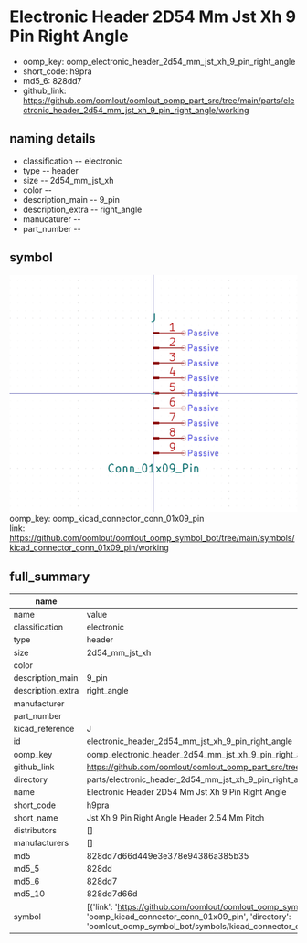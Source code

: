 # Electronic Header 2D54 Mm Jst Xh 9 Pin Right Angle

  
* oomp_key: oomp_electronic_header_2d54_mm_jst_xh_9_pin_right_angle 
* short_code: h9pra
* md5_6: 828dd7  
* github_link: https://github.com/oomlout/oomlout_oomp_part_src/tree/main/parts/electronic_header_2d54_mm_jst_xh_9_pin_right_angle/working  
## naming details
* classification -- electronic
* type -- header
* size -- 2d54_mm_jst_xh
* color -- 
* description_main -- 9_pin
* description_extra -- right_angle
* manucaturer -- 
* part_number -- 



## symbol

![](symbol/0/working/working_600.png)  
oomp_key: oomp_kicad_connector_conn_01x09_pin  
link: https://github.com/oomlout/oomlout_oomp_symbol_bot/tree/main/symbols/kicad_connector_conn_01x09_pin/working  


## full_summary
| name | value | 
| --- | --- | 
| name | value | 
| classification | electronic | 
| type | header | 
| size | 2d54_mm_jst_xh | 
| color |  | 
| description_main | 9_pin | 
| description_extra | right_angle | 
| manufacturer |  | 
| part_number |  | 
| kicad_reference | J | 
| id | electronic_header_2d54_mm_jst_xh_9_pin_right_angle | 
| oomp_key | oomp_electronic_header_2d54_mm_jst_xh_9_pin_right_angle | 
| github_link | https://github.com/oomlout/oomlout_oomp_part_src/tree/main/parts/electronic_header_2d54_mm_jst_xh_9_pin_right_angle/working | 
| directory | parts/electronic_header_2d54_mm_jst_xh_9_pin_right_angle | 
| name | Electronic Header 2D54 Mm Jst Xh 9 Pin Right Angle | 
| short_code | h9pra | 
| short_name | Jst Xh 9 Pin Right Angle Header 2.54 Mm Pitch | 
| distributors | [] | 
| manufacturers | [] | 
| md5 | 828dd7d66d449e3e378e94386a385b35 | 
| md5_5 | 828dd | 
| md5_6 | 828dd7 | 
| md5_10 | 828dd7d66d | 
| symbol | [{'link': 'https://github.com/oomlout/oomlout_oomp_symbol_bot/tree/main/symbols/kicad_connector_conn_01x09_pin', 'oomp_key': 'oomp_kicad_connector_conn_01x09_pin', 'directory': 'oomlout_oomp_symbol_bot/symbols/kicad_connector_conn_01x09_pin//working/working.kicad_sym'}] | 
